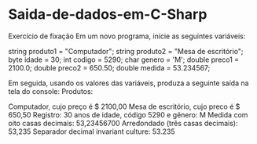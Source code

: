 # Saida-de-dados-em-C-Sharp
Exercício de fixação
Em um novo programa, inicie as
seguintes variáveis:

string produto1 = "Computador";
string produto2 = "Mesa de escritório";
byte idade = 30;
int codigo = 5290;
char genero = 'M';
double preco1 = 2100.0;
double preco2 = 650.50;
double medida = 53.234567;

Em seguida, usando os valores das variáveis, produza a
seguinte saída na tela do console:
Produtos:

Computador, cujo preço é $ 2100,00
Mesa de escritório, cujo preco é $ 650,50
Registro: 30 anos de idade, código 5290 e gênero: M
Medida com oito casas decimais: 53,23456700
Arredondado (três casas decimais): 53,235
Separador decimal invariant culture: 53.235
